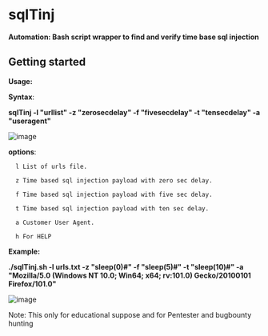 # sqlTinj
<b>Automation: Bash script wrapper to find and verify time base sql injection </b>

## Getting started
<b>Usage:</b>

<b><b>Syntax</b></b>:</b></b>

<b>sqlTinj -l "urllist"  -z  "zerosecdelay" -f  "fivesecdelay" -t  "tensecdelay" -a  "useragent"</b></b></b>  
                                                                                                                                                                         

![image](https://user-images.githubusercontent.com/76627210/185179723-79c30e30-8742-4383-8efb-21a0da17a56d.png)

                                                                                                                              
<b>options</b>: 
  
      l List of urls file.  
  
      z Time based sql injection payload with zero sec delay. 
  
      f Time based sql injection payload with five sec delay.
  
      t Time based sql injection payload with ten sec delay.
  
      a Customer User Agent.
  
      h For HELP   

<b>Example:</b></b></b></b>

<b> ./sqlTinj.sh -l urls.txt -z "sleep(0)#" -f "sleep(5)#" -t "sleep(10)#"  -a "Mozilla/5.0 (Windows NT 10.0; Win64; x64; rv:101.0) Gecko/20100101 Firefox/101.0" </b>

![image](https://user-images.githubusercontent.com/76627210/185210177-67001d9c-1df0-408f-a145-5b6a9af8e191.png)


Note: This only for educational suppose and for Pentester and bugbounty hunting  
